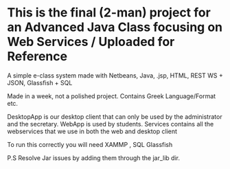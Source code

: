 # This is the final (2-man) project for an Advanced Java Class focusing on Web Services / Uploaded for Reference
A simple e-class system made with Netbeans, Java, .jsp, HTML, REST WS + JSON, Glassfish + SQL 

Made in a week, not a polished project. Contains Greek Language/Format etc.

DesktopApp is our desktop client that can only be used by the administrator and the secretary.
WebApp is used by students.
Services contains all the webservices that we use in both the web and desktop client

To run this correctly you will need XAMMP , SQL Glassfish 

P.S Resolve Jar issues by adding them through the jar_lib dir.

